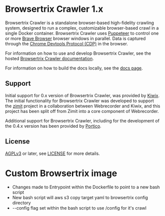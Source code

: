 # Browsertrix Crawler 1.x

Browsertrix Crawler is a standalone browser-based high-fidelity crawling system, designed to run a complex, customizable browser-based crawl in a single Docker container. Browsertrix Crawler uses [Puppeteer](https://github.com/puppeteer/puppeteer) to control one or more [Brave Browser](https://brave.com/) browser windows in parallel. Data is captured through the [Chrome Devtools Protocol (CDP)](https://chromedevtools.github.io/devtools-protocol/) in the browser.

For information on how to use and develop Browsertrix Crawler, see the hosted [Browsertrix Crawler documentation](https://crawler.docs.browsertrix.com).

For information on how to build the docs locally, see the [docs page](docs/docs/develop/docs.md).

## Support

Initial support for 0.x version of Browsertrix Crawler, was provided by [Kiwix](https://kiwix.org/). The initial functionality for Browsertrix Crawler was developed to support the [zimit](https://github.com/openzim/zimit) project in a collaboration between Webrecorder and Kiwix, and this project has been split off from Zimit into a core component of Webrecorder.

Additional support for Browsertrix Crawler, including for the development of the 0.4.x version has been provided by [Portico](https://www.portico.org/).

## License

[AGPLv3](https://www.gnu.org/licenses/agpl-3.0) or later, see [LICENSE](LICENSE) for more details.

# Custom Browsertrix image

- Changes made to Entrypoint within the Dockerfile to point to a new bash script
- New bash script will aws s3 copy target yaml to browsertrix config directory
- --config flag set within the bash script to use /config for it's crawl
